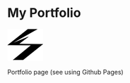 # My Portfolio 
![Logo](img/LOGO-black.png "SCAR web developement logo")

Portfolio page (see using Github Pages)